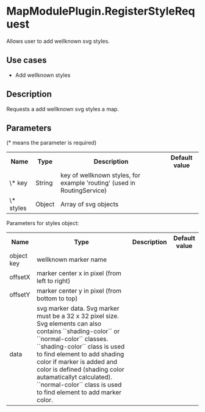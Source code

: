# MapModulePlugin.RegisterStyleRequest

Allows user to add wellknown svg styles.

## Use cases

- Add wellknown styles

## Description

Requests a add wellknown svg styles a map.

## Parameters

(* means the parameter is required)

<table class="table">
<tr>
  <th> Name</th><th> Type</th><th> Description</th><th> Default value</th>
</tr>
<tr>
  <td> \* key </td><td> String </td><td> key of wellknown styles, for example 'routing' (used in RoutingService) </td><td> </td>
</tr>
<tr>
  <td> \* styles </td><td> Object </td><td> Array of svg objects </td><td> </td>
</tr>
</table>

Parameters for styles object:

<table class="table">
<tr>
  <th> Name</th><th> Type</th><th> Description</th><th> Default value</th>
</tr>
<tr>
  <td> object key</td><td>wellknown marker name</td><td> </td>
</tr>
<tr>
  <td> offsetX</td><td>marker center x in pixel (from left to right)</td><td> </td>
</tr>
<tr>
  <td> offsetY</td><td>marker center y in pixel (from bottom to top)</td><td> </td>
</tr>
<tr>
  <td> data</td><td>svg marker data. Svg marker must be a 32 x 32 pixel size. Svg elements can also contains ``shading-color`` or ``normal-color`` classes. ``shading-color`` class is used to find element to add shading color if marker is added and color is defined (shading color autamaticallyt calculated). ``normal-color`` class is used to find element to add marker color.</td><td> </td>
</tr>
</table>
